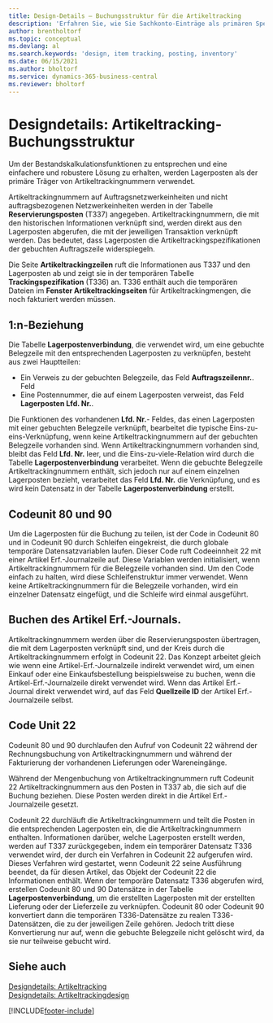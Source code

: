 ```yaml
---
title: Design-Details – Buchungsstruktur für die Artikeltracking
description: 'Erfahren Sie, wie Sie Sachkonto-Einträge als primären Spediteur für Artikeltrackingsnummern in der Buchungsstruktur für die Artikeltracking verwenden können.'
author: brentholtorf
ms.topic: conceptual
ms.devlang: al
ms.search.keywords: 'design, item tracking, posting, inventory'
ms.date: 06/15/2021
ms.author: bholtorf
ms.service: dynamics-365-business-central
ms.reviewer: bholtorf
---
```

# Designdetails: Artikeltracking-Buchungsstruktur
Um der Bestandskalkulationsfunktionen zu entsprechen und eine einfachere und robustere Lösung zu erhalten, werden Lagerposten als der primäre Träger von Artikeltrackingnummern verwendet.  
  
Artikeltrackingnummern auf Auftragsnetzwerkeinheiten und nicht auftragsbezogenen Netzwerkeinheiten werden in der Tabelle **Reservierungsposten** (T337) angegeben. Artikeltrackingnummern, die mit den historischen Informationen verknüpft sind, werden direkt aus den Lagerposten abgerufen, die mit der jeweiligen Transaktion verknüpft werden. Das bedeutet, dass Lagerposten die Artikeltrackingspezifikationen der gebuchten Auftragszeile widerspiegeln.  
  
Die Seite **Artikeltrackingzeilen** ruft die Informationen aus T337 und den Lagerposten ab und zeigt sie in der temporären Tabelle **Trackingspezifikation** (T336) an. T336 enthält auch die temporären Dateien im **Fenster Artikeltrackingseiten** für Artikeltrackingmengen, die noch fakturiert werden müssen.  
  
## 1:n-Beziehung  
Die Tabelle **Lagerpostenverbindung**, die verwendet wird, um eine gebuchte Belegzeile mit den entsprechenden Lagerposten zu verknüpfen, besteht aus zwei Hauptteilen:  
  
* Ein Verweis zu der gebuchten Belegzeile, das Feld **Auftragszeilennr.**. Feld  
* Eine Postennummer, die auf einem Lagerposten verweist, das Feld **Lagerposten Lfd. Nr.**.  
  
Die Funktionen des vorhandenen **Lfd. Nr.**- Feldes, das einen Lagerposten mit einer gebuchten Belegzeile verknüpft, bearbeitet die typische Eins-zu-eins-Verknüpfung, wenn keine Artikeltrackingnummern auf der gebuchten Belegzeile vorhanden sind. Wenn Artikeltrackingnummern vorhanden sind, bleibt das Feld **Lfd. Nr.** leer, und die Eins-zu-viele-Relation wird durch die Tabelle **Lagerpostenverbindung** verarbeitet. Wenn die gebuchte Belegzeile Artikeltrackingnummern enthält, sich jedoch nur auf einem einzelnen Lagerposten bezieht, verarbeitet das Feld **Lfd. Nr.** die Verknüpfung, und es wird kein Datensatz in der Tabelle **Lagerpostenverbindung** erstellt.  
  
## Codeunit 80 und 90  
Um die Lagerposten für die Buchung zu teilen, ist der Code in Codeunit 80 und in Codeunit 90 durch Schleifen eingekreist, die durch globale temporäre Datensatzvariablen laufen. Dieser Code ruft Codeeinnheit 22 mit einer Artikel Erf.-Journalzeile auf. Diese Variablen werden initialisiert, wenn Artikeltrackingnummern für die Belegzeile vorhanden sind. Um den Code einfach zu halten, wird diese Schleifenstruktur immer verwendet. Wenn keine Artikeltrackingnummern für die Belegzeile vorhanden, wird ein einzelner Datensatz eingefügt, und die Schleife wird einmal ausgeführt.  
  
## Buchen des Artikel Erf.-Journals.  
Artikeltrackingnummern werden über die Reservierungsposten übertragen, die mit dem Lagerposten verknüpft sind, und der Kreis durch die Artikeltrackingnummern erfolgt in Codeunit 22. Das Konzept arbeitet gleich wie wenn eine Artikel-Erf.-Journalzeile indirekt verwendet wird, um einen Einkauf oder eine Einkaufsbestellung beispielsweise zu buchen, wenn die Artikel-Erf.-Journalzeile direkt verwendet wird. Wenn das Artikel Erf.-Journal direkt verwendet wird, auf das Feld **Quellzeile ID** der Artikel Erf.-Journalzeile selbst.  
  
## Code Unit 22  
Codeunit 80 und 90 durchlaufen den Aufruf von Codeunit 22 während der Rechnungsbuchung von Artikeltrackingnummern und während der Fakturierung der vorhandenen Lieferungen oder Wareneingänge.  
  
Während der Mengenbuchung von Artikeltrackingnummern ruft Codeunit 22 Artikeltrackingnummern aus den Posten in T337 ab, die sich auf die Buchung beziehen. Diese Posten werden direkt in die Artikel Erf.-Journalzeile gesetzt.  
  
Codeunit 22 durchläuft die Artikeltrackingnummern und teilt die Posten in die entsprechenden Lagerposten ein, die die Artikeltrackingnummern enthalten. Informationen darüber, welche Lagerposten erstellt werden, werden auf T337 zurückgegeben, indem ein temporärer Datensatz T336 verwendet wird, der durch ein Verfahren in Codeunit 22 aufgerufen wird. Dieses Verfahren wird gestartet, wenn Codeunit 22 seine Ausführung beendet, da für diesen Artikel, das Objekt der Codeunit 22 die Informationen enthält. Wenn der temporäre Datensatz T336 abgerufen wird, erstellen Codeunit 80 und 90 Datensätze in der Tabelle **Lagerpostenverbindung**, um die erstellten Lagerposten mit der erstellten Lieferung oder der Lieferzeile zu verknüpfen. Codeunit 80 oder Codeunit 90 konvertiert dann die temporären T336-Datensätze zu realen T336-Datensätzen, die zu der jeweiligen Zeile gehören. Jedoch tritt diese Konvertierung nur auf, wenn die gebuchte Belegzeile nicht gelöscht wird, da sie nur teilweise gebucht wird.  
  
## Siehe auch  
[Designdetails: Artikeltracking](design-details-item-tracking.md)   
[Designdetails: Artikeltrackingdesign](design-details-item-tracking-design.md)

[!INCLUDE[footer-include](includes/footer-banner.md)]